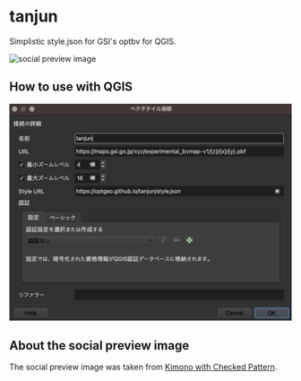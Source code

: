 # tanjun
Simplistic style.json for GSI's optbv for QGIS.

![social preview image](https://repository-images.githubusercontent.com/583911009/0c3ae923-b7a7-4ef0-8069-227ff3f1d45a)

## How to use with QGIS
![connect](connect.jpg)

## About the social preview image
The social preview image was taken from [Kimono with Checked Pattern](https://www.metmuseum.org/art/collection/search/65755). 
